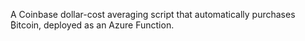 A Coinbase dollar-cost averaging script that automatically purchases ₿itcoin, deployed as an Azure Function.
